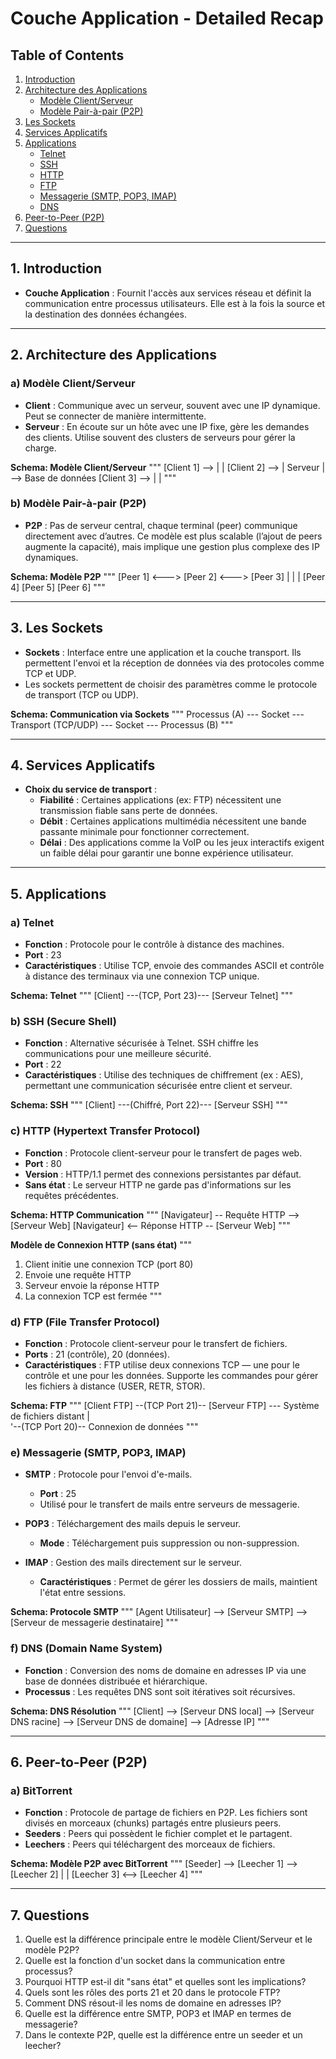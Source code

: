 # Couche Application - Detailed Recap

## Table of Contents
1. [Introduction](#1-introduction)
2. [Architecture des Applications](#2-architecture-des-applications)
   - [Modèle Client/Serveur](#a-modèle-clientserveur)
   - [Modèle Pair-à-pair (P2P)](#b-modèle-pair-à-pair)
3. [Les Sockets](#3-les-sockets)
4. [Services Applicatifs](#4-services-applicatifs)
5. [Applications](#5-applications)
   - [Telnet](#a-telnet)
   - [SSH](#b-ssh)
   - [HTTP](#c-http)
   - [FTP](#d-ftp)
   - [Messagerie (SMTP, POP3, IMAP)](#e-messagerie-smtp-pop3-imap)
   - [DNS](#f-dns)
6. [Peer-to-Peer (P2P)](#6-peer-to-peer-p2p)
7. [Questions](#7-questions)

---

## 1. Introduction
- **Couche Application** : Fournit l'accès aux services réseau et définit la communication entre processus utilisateurs. Elle est à la fois la source et la destination des données échangées.

---

## 2. Architecture des Applications

### a) Modèle Client/Serveur
- **Client** : Communique avec un serveur, souvent avec une IP dynamique. Peut se connecter de manière intermittente.
- **Serveur** : En écoute sur un hôte avec une IP fixe, gère les demandes des clients. Utilise souvent des clusters de serveurs pour gérer la charge.

**Schema: Modèle Client/Serveur**
"""
  [Client 1] --> |           |
  [Client 2] --> | Serveur   | --> Base de données
  [Client 3] --> |           |
"""

### b) Modèle Pair-à-pair (P2P)
- **P2P** : Pas de serveur central, chaque terminal (peer) communique directement avec d’autres. Ce modèle est plus scalable (l’ajout de peers augmente la capacité), mais implique une gestion plus complexe des IP dynamiques.

**Schema: Modèle P2P**
"""
[Peer 1] <---> [Peer 2] <---> [Peer 3]
      |                |               |
    [Peer 4]         [Peer 5]         [Peer 6]
"""

---

## 3. Les Sockets
- **Sockets** : Interface entre une application et la couche transport. Ils permettent l'envoi et la réception de données via des protocoles comme TCP et UDP.
- Les sockets permettent de choisir des paramètres comme le protocole de transport (TCP ou UDP).

**Schema: Communication via Sockets**
"""
  Processus (A) --- Socket --- Transport (TCP/UDP) --- Socket --- Processus (B)
"""

---

## 4. Services Applicatifs
- **Choix du service de transport** :
  - **Fiabilité** : Certaines applications (ex: FTP) nécessitent une transmission fiable sans perte de données.
  - **Débit** : Certaines applications multimédia nécessitent une bande passante minimale pour fonctionner correctement.
  - **Délai** : Des applications comme la VoIP ou les jeux interactifs exigent un faible délai pour garantir une bonne expérience utilisateur.

---

## 5. Applications

### a) Telnet
- **Fonction** : Protocole pour le contrôle à distance des machines.
- **Port** : 23
- **Caractéristiques** : Utilise TCP, envoie des commandes ASCII et contrôle à distance des terminaux via une connexion TCP unique.

**Schema: Telnet**
"""
  [Client] ---(TCP, Port 23)--- [Serveur Telnet]
"""

### b) SSH (Secure Shell)
- **Fonction** : Alternative sécurisée à Telnet. SSH chiffre les communications pour une meilleure sécurité.
- **Port** : 22
- **Caractéristiques** : Utilise des techniques de chiffrement (ex : AES), permettant une communication sécurisée entre client et serveur.

**Schema: SSH**
"""
  [Client] ---(Chiffré, Port 22)--- [Serveur SSH]
"""

### c) HTTP (Hypertext Transfer Protocol)
- **Fonction** : Protocole client-serveur pour le transfert de pages web.
- **Port** : 80
- **Version** : HTTP/1.1 permet des connexions persistantes par défaut.
- **Sans état** : Le serveur HTTP ne garde pas d'informations sur les requêtes précédentes.
  
**Schema: HTTP Communication**
"""
  [Navigateur] -- Requête HTTP --> [Serveur Web]
  [Navigateur] <-- Réponse HTTP -- [Serveur Web]
"""

**Modèle de Connexion HTTP (sans état)**
"""
  1. Client initie une connexion TCP (port 80)
  2. Envoie une requête HTTP
  3. Serveur envoie la réponse HTTP
  4. La connexion TCP est fermée
"""

### d) FTP (File Transfer Protocol)
- **Fonction** : Protocole client-serveur pour le transfert de fichiers.
- **Ports** : 21 (contrôle), 20 (données).
- **Caractéristiques** : FTP utilise deux connexions TCP — une pour le contrôle et une pour les données. Supporte les commandes pour gérer les fichiers à distance (USER, RETR, STOR).

**Schema: FTP**
"""
  [Client FTP] --(TCP Port 21)-- [Serveur FTP] --- Système de fichiers distant
                  |                             
                  '--(TCP Port 20)-- Connexion de données
"""

### e) Messagerie (SMTP, POP3, IMAP)

- **SMTP** : Protocole pour l'envoi d'e-mails.
  - **Port** : 25
  - Utilisé pour le transfert de mails entre serveurs de messagerie.
  
- **POP3** : Téléchargement des mails depuis le serveur.
  - **Mode** : Téléchargement puis suppression ou non-suppression.

- **IMAP** : Gestion des mails directement sur le serveur.
  - **Caractéristiques** : Permet de gérer les dossiers de mails, maintient l'état entre sessions.

**Schema: Protocole SMTP**
"""
  [Agent Utilisateur] --> [Serveur SMTP] --> [Serveur de messagerie destinataire]
"""

### f) DNS (Domain Name System)
- **Fonction** : Conversion des noms de domaine en adresses IP via une base de données distribuée et hiérarchique.
- **Processus** : Les requêtes DNS sont soit itératives soit récursives.
  
**Schema: DNS Résolution**
"""
  [Client] --> [Serveur DNS local] --> [Serveur DNS racine] --> [Serveur DNS de domaine] --> [Adresse IP]
"""

---

## 6. Peer-to-Peer (P2P)

### a) BitTorrent
- **Fonction** : Protocole de partage de fichiers en P2P. Les fichiers sont divisés en morceaux (chunks) partagés entre plusieurs peers.
- **Seeders** : Peers qui possèdent le fichier complet et le partagent.
- **Leechers** : Peers qui téléchargent des morceaux de fichiers.

**Schema: Modèle P2P avec BitTorrent**
"""
  [Seeder] --> [Leecher 1] --> [Leecher 2]
              |                  |
            [Leecher 3] <--> [Leecher 4]
"""

---

## 7. Questions
1. Quelle est la différence principale entre le modèle Client/Serveur et le modèle P2P?
2. Quelle est la fonction d'un socket dans la communication entre processus?
3. Pourquoi HTTP est-il dit "sans état" et quelles sont les implications?
4. Quels sont les rôles des ports 21 et 20 dans le protocole FTP?
5. Comment DNS résout-il les noms de domaine en adresses IP?
6. Quelle est la différence entre SMTP, POP3 et IMAP en termes de messagerie?
7. Dans le contexte P2P, quelle est la différence entre un seeder et un leecher?

